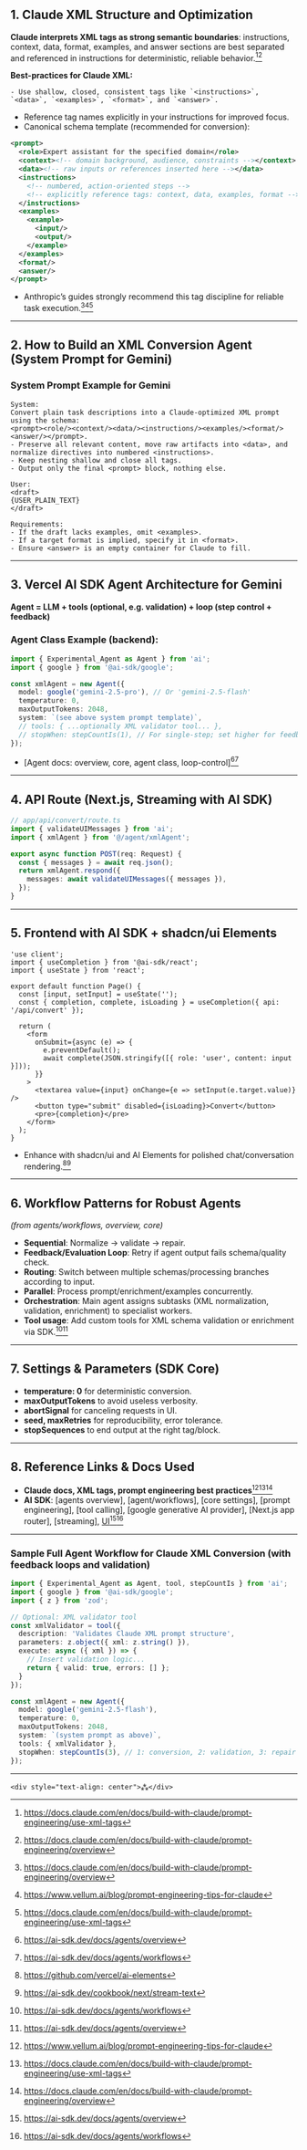 ## 1. **Claude XML Structure and Optimization**

**Claude interprets XML tags as strong semantic boundaries**: instructions, context, data, format, examples, and answer sections are best separated and referenced in instructions for deterministic, reliable behavior.[^1][^2]

**Best-practices for Claude XML:**

```
- Use shallow, closed, consistent tags like `<instructions>`, `<data>`, `<examples>`, `<format>`, and `<answer>`.
```

- Reference tag names explicitly in your instructions for improved focus.
- Canonical schema template (recommended for conversion):

```xml
<prompt>
  <role>Expert assistant for the specified domain</role>
  <context><!-- domain background, audience, constraints --></context>
  <data><!-- raw inputs or references inserted here --></data>
  <instructions>
    <!-- numbered, action-oriented steps -->
    <!-- explicitly reference tags: context, data, examples, format -->
  </instructions>
  <examples>
    <example>
      <input/>
      <output/>
    </example>
  </examples>
  <format/>
  <answer/>
</prompt>
```

- Anthropic’s guides strongly recommend this tag discipline for reliable task execution.[^2][^3][^1]

***

## 2. **How to Build an XML Conversion Agent (System Prompt for Gemini)**

### **System Prompt Example for Gemini**

```text
System:
Convert plain task descriptions into a Claude-optimized XML prompt using the schema:
<prompt><role/><context/><data/><instructions/><examples/><format/><answer/></prompt>.
- Preserve all relevant content, move raw artifacts into <data>, and normalize directives into numbered <instructions>.
- Keep nesting shallow and close all tags.
- Output only the final <prompt> block, nothing else.

User:
<draft>
{USER_PLAIN_TEXT}
</draft>

Requirements:
- If the draft lacks examples, omit <examples>.
- If a target format is implied, specify it in <format>.
- Ensure <answer> is an empty container for Claude to fill.
```


***

## 3. **Vercel AI SDK Agent Architecture for Gemini**

**Agent = LLM + tools (optional, e.g. validation) + loop (step control + feedback)**

### **Agent Class Example (backend):**

```ts
import { Experimental_Agent as Agent } from 'ai';
import { google } from '@ai-sdk/google';

const xmlAgent = new Agent({
  model: google('gemini-2.5-pro'), // Or 'gemini-2.5-flash'
  temperature: 0,
  maxOutputTokens: 2048,
  system: `(see above system prompt template)`,
  // tools: { ...optionally XML validator tool... },
  // stopWhen: stepCountIs(1), // For single-step; set higher for feedback loop
});
```

- [Agent docs: overview, core, agent class, loop-control][^4][^5]

***

## 4. **API Route (Next.js, Streaming with AI SDK)**

```ts
// app/api/convert/route.ts
import { validateUIMessages } from 'ai';
import { xmlAgent } from '@/agent/xmlAgent';

export async function POST(req: Request) {
  const { messages } = await req.json();
  return xmlAgent.respond({
    messages: await validateUIMessages({ messages }),
  });
}
```


***

## 5. **Frontend with AI SDK + shadcn/ui Elements**

```tsx
'use client';
import { useCompletion } from '@ai-sdk/react';
import { useState } from 'react';

export default function Page() {
  const [input, setInput] = useState('');
  const { completion, complete, isLoading } = useCompletion({ api: '/api/convert' });

  return (
    <form
      onSubmit={async (e) => {
        e.preventDefault();
        await complete(JSON.stringify([{ role: 'user', content: input }]));
      }}
    >
      <textarea value={input} onChange={e => setInput(e.target.value)} />
      <button type="submit" disabled={isLoading}>Convert</button>
      <pre>{completion}</pre>
    </form>
  );
}
```

- Enhance with shadcn/ui and AI Elements for polished chat/conversation rendering.[^6][^7]

***

## 6. **Workflow Patterns for Robust Agents**

*(from agents/workflows, overview, core)*

- **Sequential**: Normalize → validate → repair.
- **Feedback/Evaluation Loop**: Retry if agent output fails schema/quality check.
- **Routing**: Switch between multiple schemas/processing branches according to input.
- **Parallel**: Process prompt/enrichment/examples concurrently.
- **Orchestration**: Main agent assigns subtasks (XML normalization, validation, enrichment) to specialist workers.
- **Tool usage**: Add custom tools for XML schema validation or enrichment via SDK.[^5][^4]

***

## 7. **Settings \& Parameters (SDK Core)**

- **temperature: 0** for deterministic conversion.
- **maxOutputTokens** to avoid useless verbosity.
- **abortSignal** for canceling requests in UI.
- **seed, maxRetries** for reproducibility, error tolerance.
- **stopSequences** to end output at the right tag/block.

***

## 8. **Reference Links \& Docs Used**

- **Claude docs, XML tags, prompt engineering best practices**[^3][^1][^2]
- **AI SDK**: [agents overview], [agent/workflows], [core settings], [prompt engineering], [tool calling], [google generative AI provider], [Next.js app router], [streaming], [UI](https://ai-sdk.dev/docs/ai-sdk-ui)[^4][^5]

***

### **Sample Full Agent Workflow for Claude XML Conversion (with feedback loops and validation)**

```ts
import { Experimental_Agent as Agent, tool, stepCountIs } from 'ai';
import { google } from '@ai-sdk/google';
import { z } from 'zod';

// Optional: XML validator tool
const xmlValidator = tool({
  description: 'Validates Claude XML prompt structure',
  parameters: z.object({ xml: z.string() }),
  execute: async ({ xml }) => {
    // Insert validation logic...
    return { valid: true, errors: [] };
  }
});

const xmlAgent = new Agent({
  model: google('gemini-2.5-flash'),
  temperature: 0,
  maxOutputTokens: 2048,
  system: `(system prompt as above)`,
  tools: { xmlValidator },
  stopWhen: stepCountIs(3), // 1: conversion, 2: validation, 3: repair (if needed)
});
```


***

```
<div style="text-align: center">⁂</div>
```

[^1]: https://docs.claude.com/en/docs/build-with-claude/prompt-engineering/use-xml-tags

[^2]: https://docs.claude.com/en/docs/build-with-claude/prompt-engineering/overview

[^3]: https://www.vellum.ai/blog/prompt-engineering-tips-for-claude

[^4]: https://ai-sdk.dev/docs/agents/overview

[^5]: https://ai-sdk.dev/docs/agents/workflows

[^6]: https://github.com/vercel/ai-elements

[^7]: https://ai-sdk.dev/cookbook/next/stream-text

